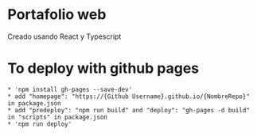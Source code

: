 # Portafolio web
Creado usando React y Typescript

# To deploy with github pages

    * 'npm install gh-pages --save-dev'
    * add "homepage": "https://{Github Username}.github.io/{NombreRepo}" in package.json
    * add "predeploy": "npm run build" and "deploy": "gh-pages -d build" in "scripts" in package.json
    * 'npm run deploy'
#
